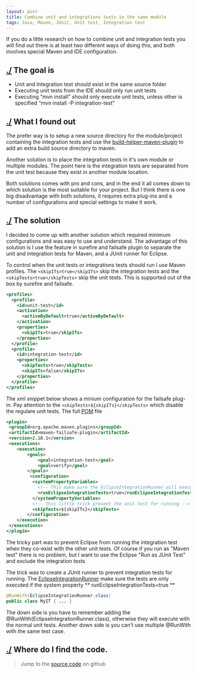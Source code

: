 ```yaml
---
layout: post
title: Combine unit and integrations tests in the same module
tags: Java, Maven, JUnit, Unit test, Integration test
---
```

 
If you do a little research on how to combine unit and integration tests you will find
out there is at least two different ways of doing this, and both involves special Maven and IDE configuration.

## <a name="thegoal"></a>[./](#thegoal) The goal is

*  Unit and Integration test should exist in the same source folder
*  Executing unit tests from the IDE should only run unit tests
*  Executing “mvn install” should only execute unit tests, unless other is specified “mvn install -P integration-test”

## <a name="whatdidifoundout"></a>[./](#whatdidifoundout) What I found out

The prefer way is to setup a new source directory for the module/project containing the integration tests and use the [build-helper-maven-plugin](http://mojo.codehaus.org/build-helper-maven-plugin/ "http://mojo.codehaus.org/build-helper-maven-plugin/") to add an extra build source directory to maven.

Another solution is to place the integration tests in it's own module or multiple modules. The point here is the integration tests are separated from the unit test because they exist in another module location.

Both solutions comes with pro and cons, and in the end it all comes down to which solution is the most suitable for your project. But I think there is one big disadvantage with both solutions, it requires extra plug-ins and a number of configurations and special settings to make it work.

## <a name="solution"></a>[./](#solution) The solution

I decided to come up with another solution which required minimum configurations and was easy to use and understand. The advantage of this solution is I use the feature in surefire and failsafe plugin to separate the unit and integration tests for Maven, and a JUnit runner for Eclipse.

To control when the unit tests or integrations tests should run I use Maven profiles. The `<skipITs>true</skipITs>` skip the integration tests and the `<skipTests>true</skipTests>` skip the unit tests. This is supported out of the box by surefire and failsafe.

```xml
<profiles>
  <profile>
    <id>unit-test</id>
    <activation>
      <activeByDefault>true</activeByDefault>
    </activation>
    <properties>
      <skipITs>true</skipITs>
    </properties>
  </profile>
  <profile>
    <id>integration-test</id>
    <properties>
      <skipTests>true</skipTests>
      <skipITs>false</skipITs>
    </properties>
  </profile>
</profiles>
```

The xml snippet below shows a minium configuration for the failsafe plug-in. Pay attention to the `<skipTests>${skipITs}</skipTests>` which disable the regulare unit tests. The full [POM](https://github.com/fharms/java-examples/blob/master/combine-unit-and-integration-test/pom.xml) file

```xml
<plugin>
 <groupId>org.apache.maven.plugins</groupId>
 <artifactId>maven-failsafe-plugin</artifactId>
 <version>2.18.1</version>
 <executions>
    <execution>
        <goals>
            <goal>integration-test</goal>
            <goal>verify</goal>
        </goals>
         <configuration>
          <systemPropertyVariables>
            <!-- This make sure the EclipseIntegrationRunner will execute the tests -->
            <runEclipseIntegrationTests>true</runEclipseIntegrationTests>
          </systemPropertyVariables>
          <!-- this little trick prevent the unit test for running -->
          <skipTests>${skipITs}</skipTests>
        </configuration>
    </execution>
 </executions>
</plugin>
```

The tricky part was to prevent Eclipse from running the integration test when they co-exist with the other unit tests. Of course if you run as "Maven test" there is no problem, but I want to use the Eclipse "Run as JUnit Test" and exclude the integration tests

The trick was to create a JUnit runner to prevent integration tests for running. The [EclipseIntegrationRunner](https://github.com/fharms/java-examples/blob/master/combine-unit-and-integration-test/src/test/java/com/fharms/services/runner/EclipseIntegrationTestRunner.java) make sure the tests are only executed if the system property ** runEclipseIntegrationTests=true **

```java
@RunWith(EclipseIntegrationRunner.class)
public class MyIT { ... }

```

The down side is you have to remember adding the @RunWith(EclipseIntegrationRunner.class),
otherwise they will execute with the normal unit tests. Another down side is you can't use multiple @RunWith with the same test case. 

## <a name="wheredoifindthecode"></a>[./](#wheredoifindthecode) Where do I find the code.

>Jump to the [source code](https://github.com/fharms/java-examples/tree/master/combine-unit-and-integration-test) on github 

